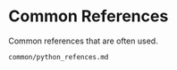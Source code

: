 # Common References

Common references that are often used.

```{toctree}
common/python_refences.md
```
